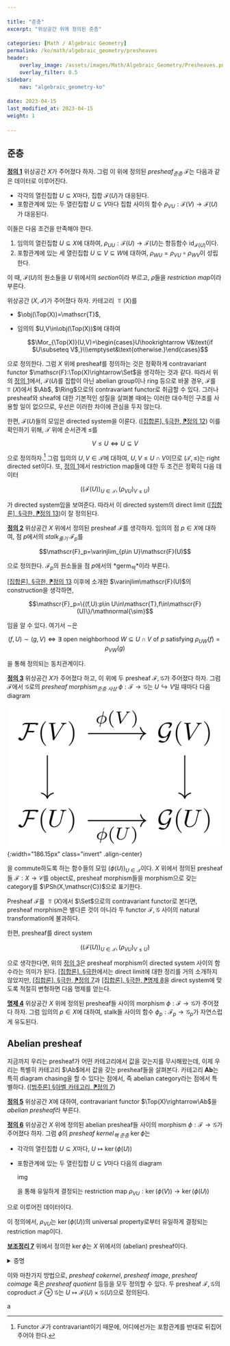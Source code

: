 ```yaml
---

title: "준층"
excerpt: "위상공간 위에 정의된 준층"

categories: [Math / Algebraic Geometry]
permalink: /ko/math/algebraic_geometry/presheaves
header:
    overlay_image: /assets/images/Math/Algebraic_Geometry/Presheaves.png
    overlay_filter: 0.5
sidebar: 
    nav: "algebraic_geometry-ko"

date: 2023-04-15
last_modified_at: 2023-04-15
weight: 1

---
```


## 준층

<div class="definition" markdown="1">

<ins id="def1">**정의 1**</ins> 위상공간 $X$가 주어졌다 하자. 그럼 이 위에 정의된 *presheaf<sub>준층</sub>* $\mathscr{F}$는 다음과 같은 데이터로 이루어진다.

- 각각의 열린집합 $U\subseteq X$마다, 집합 $\mathscr{F}(U)$가 대응된다.
- 포함관계에 있는 두 열린집합 $U\subseteq V$마다 집합 사이의 함수 $\rho_{VU}:\mathscr{F}(V)\rightarrow\mathscr{F}(U)$가 대응된다.

이들은 다음 조건을 만족해야 한다.

1. 임의의 열린집합 $U\subseteq X$에 대하여, $\rho_{UU}:\mathscr{F}(U)\rightarrow\mathscr{F}(U)$는 항등함수 $\operatorname{id}_{\mathscr{F}(U)}$이다.
2. 포함관계에 있는 세 열린집합 $U\subseteq V\subseteq W$에 대하여, $\rho_{WU}=\rho_{VU}\circ\rho_{WV}$이 성립한다.

이 때, $\mathscr{F}(U)$의 원소들을 $U$ 위에서의 *section*이라 부르고, $\rho$들을 *restriction map*이라 부른다. 

</div>

위상공간 $(X,\mathscr{T})$가 주어졌다 하자. 카테고리 $\Top(X)$를 

- $\obj(\Top(X))=\mathscr{T}$,
- 임의의 $U,V\in\obj(\Top(X))$에 대하여 
  
  $$\Mor_{\Top(X)}(U,V)=\begin{cases}U\hookrightarrow V&\text{if $U\subseteq V$,}\\\emptyset&\text{otherwise.}\end{cases}$$

으로 정의한다. 그럼 $X$ 위에 presheaf를 정의하는 것은 정확하게 contravariant functor $\mathscr{F}:\Top(X)\rightarrow\Set$을 생각하는 것과 같다. 따라서 위의 [정의 1](#def1)에서, $\mathscr{F}(U)$를 집합이 아닌 abelian group이나 ring 등으로 바꿀 경우, $\mathscr{F}$를 $\Top(X)$에서 $\Ab$, $\Ring$으로의 contravariant functor로 취급할 수 있다. 그러나 presheaf와 sheaf에 대한 기본적인 성질을 살펴볼 때에는 이러한 대수적인 구조를 사용할 일이 없으므로, 우선은 이러한 차이에 관심을 두지 않는다.

한편, $\mathscr{F}(U)$들의 모임은 directed system을 이룬다. ([\[집합론\], §극한, ⁋정의 12](/ko/math/set_theory/limits#def12)) 이를 확인하기 위해, $\mathscr{T}$ 위에 순서관계 $\leq$를

$$V\leq U\iff U\subseteq V$$

으로 정의하자.[^1] 그럼 임의의 $U,V\in\mathscr{T}$에 대하여, $U,V\leq U\cap V$이므로 $(\mathscr{T},\leq)$는 right directed set이다. 또, [정의 1](#def1)에서 restriction map들에 대한 두 조건은 정확히 다음 데이터

$$\bigl((\mathscr{F}(U))_{U\in\mathscr{T}},(\rho_{VU})_{V\leq U}\bigr)$$

가 directed system임을 보여준다. 따라서 이 directed system의 direct limit ([\[집합론\], §극한, ⁋정의 13](/ko/math/set_theory/limits#def13))이 잘 정의된다.

<div class="definition" markdown="1">

<ins id="def2">**정의 2**</ins> 위상공간 $X$ 위에서 정의된 presheaf $\mathscr{F}$를 생각하자. 임의의 점 $p\in X$에 대하여, 점 $p$에서의 *stalk<sub>줄기</sub>* $\mathscr{F}_p$를

$$\mathscr{F}_p=\varinjlim_{p\in U}\mathscr{F}(U)$$

으로 정의한다. $\mathscr{F}_p$의 원소들을 점 $p$에서의 *germ<sub>싹</sub>*이라 부른다.

</div>

[\[집합론\], §극한, ⁋정의 13](/ko/math/set_theory/limits#def13) 이후에 소개한 $\varinjlim\mathscr{F}(U)$의 construction을 생각하면, 

$$\mathscr{F}_p=\{(f,U):p\in U\in\mathscr{T},f\in\mathscr{F}(U)\}/\mathnormal{\sim}$$

임을 알 수 있다. 여기서 $\sim$은 

$$(f,U)\sim(g,V)\iff\text{$\exists$ open neighborhood $W\subseteq U\cap V$ of $p$ satisfying $\rho_{UW}(f)=\rho_{VW}(g)$}$$

을 통해 정의되는 동치관계이다. 

<div class="definition" markdown="1">

<ins id="def3">**정의 3**</ins> 위상공간 $X$가 주어졌다 하고, 이 위에 두 presheaf $\mathscr{F},\mathscr{G}$가 주어졌다 하자. 그럼 $\mathscr{F}$에서 $\mathscr{G}$로의 *presheaf morphism<sub>준층 사상</sub>* $\phi:\mathscr{F}\rightarrow\mathscr{G}$는 $U\hookrightarrow V$일 때마다 다음 diagram

![presheaf_morphism](/assets/images/Math/Algebraic_Geometry/Presheaves-1.png){:width="186.15px" class="invert" .align-center}

을 commute하도록 하는 함수들의 모임 $(\phi(U))_{U\in\mathscr{T}}$이다. $X$ 위에서 정의된 presheaf들 $\mathscr{F}:X\rightarrow\mathscr{C}$를 object로, presheaf morphism들을 morphism으로 갖는 category를 $\PSh(X,\mathscr{C})$으로 표기한다.

</div>

Presheaf $\mathscr{F}$를 $\Top(X)$에서 $\Set$으로의 contravariant functor로 본다면, presheaf morphism은 별다른 것이 아니라 두 functor $\mathscr{F},\mathscr{G}$ 사이의 natural transformation에 불과하다. 

한편, presheaf를 direct system

$$\bigl((\mathscr{F}(U))_{U\in\mathscr{T}},(\rho_{VU})_{V\leq U}\bigr)$$

으로 생각한다면, 위의 [정의 3](#def3)은 presheaf morphism이 directed system 사이의 함수라는 의미가 된다. [\[집합론\], §극한](/ko/math/set_theory/limits)에서는 direct limit에 대한 정리를 거의 소개하지 않았지만, [\[집합론\], §극한, ⁋정의 7](/ko/math/set_theory/limits#def7)과 [\[집합론\], §극한, ⁋명제 8](/ko/math/set_theory/limits#prop8)을 direct system에 맞도록 적절히 변형하면 다음 명제를 얻는다.

<div class="proposition" markdown="1">

<ins id="prop4">**명제 4**</ins> 위상공간 $X$ 위에 정의된 presheaf들 사이의 morphism $\phi:\mathscr{F}\rightarrow\mathscr{G}$가 주어졌다 하자. 그럼 임의의 $p\in X$에 대하여, stalk들 사이의 함수 $\phi_p:\mathscr{F}_p\rightarrow\mathscr{G}_p$가 자연스럽게 유도된다.

</div>

## Abelian presheaf

지금까지 우리는 presheaf가 어떤 카테고리에서 값을 갖는지를 무시해왔는데, 이제 우리는 특별히 카테고리 $\Ab$에서 값을 갖는 presheaf들을 살펴본다. 카테고리 $\mathbf{Ab}$는 특히 diagram chasing을 할 수 있다는 점에서, 즉 abelian category라는 점에서 특별하다. ([\[범주론\] §아벨 카테고리, ⁋정의 7](/ko/math/category_theory/abelian_categories#def7))

<div class="definition" markdown="1">

<ins id="def5">**정의 5**</ins> 위상공간 $X$에 대하여, contravariant functor $\Top(X)\rightarrow\Ab$을 *abelian presheaf*라 부른다.

</div>

<div class="definition" markdown="1">

<ins id="def6">**정의 6**</ins> 위상공간 $X$ 위에 정의된 abelian presheaf들 사이의 morphism $\phi:\mathscr{F}\rightarrow\mathscr{G}$가 주어졌다 하자. 그럼 $\phi$의 *presheaf kernel<sub>핵 준층</sub>* $\ker\phi$는 

- 각각의 열린집합 $U\subseteq X$마다, $U\mapsto \ker(\phi(U))$
- 포함관계에 있는 두 열린집합 $U\subseteq V$마다 다음의 diagram
  
  img

  을 통해 유일하게 결정되는 restriction map $\rho_{VU}:\ker(\phi(V))\rightarrow\ker(\phi(U))$

으로 이루어진 데이터이다.

</div>

이 정의에서, $\rho_{VU}$는 $\ker(\phi(U))$의 universal property로부터 유일하게 결정되는 restriction map이다.

<div class="proposition" markdown="1">

<ins id="lem7">**보조정리 7**</ins> 위에서 정의한 $\ker\phi$는 $X$ 위에서의 (abelian) presheaf이다.

</div>
<details class="proof" markdown="1">
<summary>증명</summary>

다음의 두 diagram

img

와 kernel의 universal property에 의해 자명하다. 

</details>

이와 마찬가지 방법으로, *presheaf cokernel*, *presheaf image*, *presheaf coimage* 혹은 *presheaf quotient* 등등을 모두 정의할 수 있다. 두 presheaf $\mathscr{F},\mathscr{G}$의 coproduct $\mathscr{F}\oplus\mathscr{G}$는 $U\mapsto \mathscr{F}(U)\times\mathscr{G}(U)$으로 정의된다. 

a

[^1]: Functor $\mathscr{F}$가 contravariant이기 때문에, 어디에선가는 포함관계를 반대로 뒤집어주어야 한다.